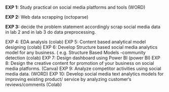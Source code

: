 **EXP 1:** 
Study practical on social media platforms and tools (WORD)

**EXP 2:** 
Web data scrapping (octoparse)

**EXP 3:** 
decide the problem statement accordingly scrap social media data in lab 2 and in lab 3 do data preprocessing.

EXP 4: EDA analysis (colab)
EXP 5: Content based analytical model designing (colab)
EXP 6: Develop Structure based social media analytics model for any business. ( e.g. Structure Based Models -community detection (colab)
EXP 7: Design dashboard using Power BI (power BI)
EXP 8: Design the creative content for promotion of your business on social media platforms. (Canva)
EXP 9: Analyze competitor activities using social media data. (WORD)
EXP 10: Develop social media text analytics models for improving existing product/ service by analyzing customer‘s reviews/comments (Colab)
